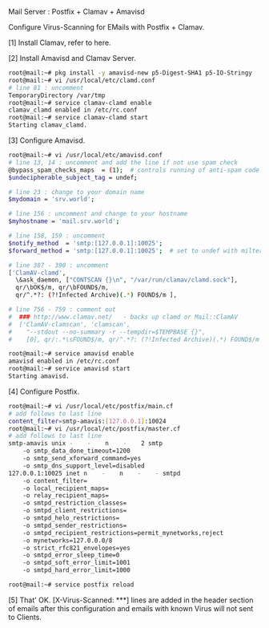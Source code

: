 Mail Server : Postfix + Clamav + Amavisd
 	
Configure Virus-Scanning for EMails with Postfix + Clamav.

[1]	Install Clamav, refer to here.

[2]	Install Amavisd and Clamav Server.
```sh
root@mail:~# pkg install -y amavisd-new p5-Digest-SHA1 p5-IO-Stringy
root@mail:~# vi /usr/local/etc/clamd.conf
# line 81 : uncomment
TemporaryDirectory /var/tmp
root@mail:~# service clamav-clamd enable
clamav_clamd enabled in /etc/rc.conf
root@mail:~# service clamav-clamd start
Starting clamav_clamd.
```
[3]	Configure Amavisd.
```sh
root@mail:~# vi /usr/local/etc/amavisd.conf
# line 13, 14 : uncomment and add the line if not use spam check
@bypass_spam_checks_maps  = (1);  # controls running of anti-spam code
$undecipherable_subject_tag = undef;

# line 23 : change to your domain name
$mydomain = 'srv.world';

# line 156 : uncomment and change to your hostname
$myhostname = 'mail.srv.world';

# line 158, 159 : uncomment
$notify_method  = 'smtp:[127.0.0.1]:10025';
$forward_method = 'smtp:[127.0.0.1]:10025';  # set to undef with milter!

# line 387 - 390 : uncomment
['ClamAV-clamd',
  \&ask_daemon, ["CONTSCAN {}\n", "/var/run/clamav/clamd.sock"],
  qr/\bOK$/m, qr/\bFOUND$/m,
  qr/^.*?: (?!Infected Archive)(.*) FOUND$/m ],

# line 756 - 759 : comment out
#  ### http://www.clamav.net/   - backs up clamd or Mail::ClamAV
#  ['ClamAV-clamscan', 'clamscan',
#    "--stdout --no-summary -r --tempdir=$TEMPBASE {}",
#    [0], qr/:.*\sFOUND$/m, qr/^.*?: (?!Infected Archive)(.*) FOUND$/m ],

root@mail:~# service amavisd enable
amavisd enabled in /etc/rc.conf
root@mail:~# service amavisd start
Starting amavisd.
```
[4]	Configure Postfix.
```sh
root@mail:~# vi /usr/local/etc/postfix/main.cf
# add follows to last line
content_filter=smtp-amavis:[127.0.0.1]:10024
root@mail:~# vi /usr/local/etc/postfix/master.cf
# add follows to last line
smtp-amavis unix -    -    n    -    2 smtp
    -o smtp_data_done_timeout=1200
    -o smtp_send_xforward_command=yes
    -o smtp_dns_support_level=disabled
127.0.0.1:10025 inet n    -    n    -    - smtpd
    -o content_filter=
    -o local_recipient_maps=
    -o relay_recipient_maps=
    -o smtpd_restriction_classes=
    -o smtpd_client_restrictions=
    -o smtpd_helo_restrictions=
    -o smtpd_sender_restrictions=
    -o smtpd_recipient_restrictions=permit_mynetworks,reject
    -o mynetworks=127.0.0.0/8
    -o strict_rfc821_envelopes=yes
    -o smtpd_error_sleep_time=0
    -o smtpd_soft_error_limit=1001
    -o smtpd_hard_error_limit=1000

root@mail:~# service postfix reload
```
[5]	That' OK. [X-Virus-Scanned: ***] lines are added in the header section of emails after this configuration and emails with known Virus will not sent to Clients.
